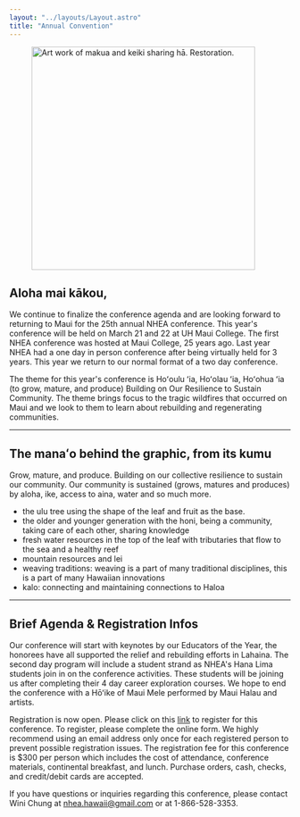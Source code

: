 ```yaml
---
layout: "../layouts/Layout.astro"
title: "Annual Convention"
---
```


<figure class="flex justify-center overflow-hidden sm:float-right float-none text-center sm:max-w-[50%] mx-0 my-0 sm:ml-6">
  <img
    src="/images/2023_artwork.png"
    alt="Art work of makua and keiki sharing hā. Restoration."
    width="400px"
  />
</figure>

## Aloha mai kākou,

We continue to finalize the conference agenda and are looking forward to returning to Maui for the 25th annual NHEA conference. This year's conference will be held on March 21 and 22 at UH Maui College. The first NHEA conference was hosted at Maui College, 25 years ago. Last year NHEA had a one day in person conference after being virtually held for 3 years. This year we return to our normal format of a two day conference.

The theme for this year's conference is Hoʻoulu ʻia, Hoʻolau ʻia, Hoʻohua ʻia (to grow, mature, and produce) Building on Our Resilience to Sustain Community. The theme brings focus to the tragic wildfires that occurred on Maui and we look to them to learn about rebuilding and regenerating communities.

<hr />

## The manaʻo behind the graphic, from its kumu

Grow, mature, and produce. Building on our collective resilience to sustain our community. Our community is sustained (grows, matures and produces) by aloha, ike, access to aina, water and so much more.

- the ulu tree using the shape of the leaf and fruit as the base.
- the older and younger generation with the honi, being a community, taking care of each other, sharing knowledge
- fresh water resources in the top of the leaf with tributaries that flow to the sea and a healthy reef
- mountain resources and lei
- weaving traditions: weaving is a part of many traditional disciplines, this is a part of many Hawaiian innovations
- kalo: connecting and maintaining connections to Haloa

<hr />

## Brief Agenda & Registration Infos

Our conference will start with keynotes by our Educators of the Year, the honorees have all supported the relief and rebuilding efforts in Lahaina. The second day program will include a student strand as NHEA's Hana Lima students join in on the conference activities. These students will be joining us after completing their 4 day career exploration courses. We hope to end the conference with a Hōʻike of Maui Mele performed by Maui Halau and artists.

Registration is now open. Please click on this [link](#) to register for this conference. To register, please complete the online form. We highly recommend using an email address only once for each registered person to prevent possible registration issues. The registration fee for this conference is $300 per person which includes the cost of attendance, conference materials, continental breakfast, and lunch. Purchase orders, cash, checks, and credit/debit cards are accepted.

If you have questions or inquiries regarding this conference, please contact Wini Chung at [nhea.hawaii@gmail.com](mailto:nhea.hawaii@gmail.com) or at 1-866-528-3353.
